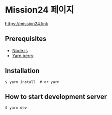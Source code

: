 # Mission24 페이지

https://mission24.link

## Prerequisites

- [Node.js](https://nodejs.org/)
- [Yarn berry](https://yarnpkg.com/)

## Installation

```shell
$ yarn install  # or yarn
```

## How to start development server

```shell
$ yarn dev
```
